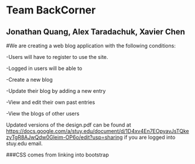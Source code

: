 # Team BackCorner
## Jonathan Quang, Alex Taradachuk, Xavier Chen

#We are creating a web blog application with the following conditions:

-Users will have to register to use the site.

-Logged in users will be able to

-Create a new blog

-Update their blog by adding a new entry

-View and edit their own past entries

-View the blogs of other users


Updated versions of the design.pdf can be found at https://docs.google.com/a/stuy.edu/document/d/1D4xv4En7EOpyavJsTQkezyTgR8AJwQdw0Gleim-OP6o/edit?usp=sharing if you are logged into stuy.edu email.


###CSS comes from linking into bootstrap

